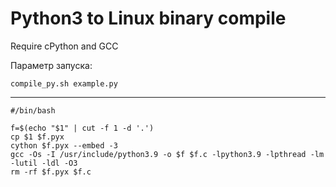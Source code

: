 # Python3 to Linux binary compile

Require cPython and GCC

Параметр запуска:

```
compile_py.sh example.py
```
-------------------------

```
#/bin/bash

f=$(echo "$1" | cut -f 1 -d '.')
cp $1 $f.pyx
cython $f.pyx --embed -3
gcc -Os -I /usr/include/python3.9 -o $f $f.c -lpython3.9 -lpthread -lm -lutil -ldl -O3
rm -rf $f.pyx $f.c

```

